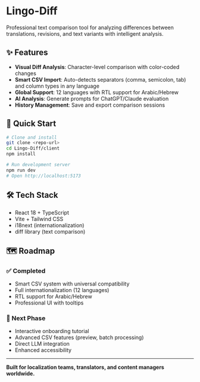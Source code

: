# Lingo-Diff

Professional text comparison tool for analyzing differences between translations, revisions, and text variants with intelligent analysis.

## ✨ Features

- **Visual Diff Analysis**: Character-level comparison with color-coded changes
- **Smart CSV Import**: Auto-detects separators (comma, semicolon, tab) and column types in any language
- **Global Support**: 12 languages with RTL support for Arabic/Hebrew
- **AI Analysis**: Generate prompts for ChatGPT/Claude evaluation
- **History Management**: Save and export comparison sessions

## 🚀 Quick Start

```bash
# Clone and install
git clone <repo-url>
cd Lingo-Diff/client
npm install

# Run development server  
npm run dev
# Open http://localhost:5173
```

## 🛠 Tech Stack

- React 18 + TypeScript
- Vite + Tailwind CSS  
- i18next (internationalization)
- diff library (text comparison)

## 🗺️ Roadmap

### ✅ Completed
- Smart CSV system with universal compatibility
- Full internationalization (12 languages)
- RTL support for Arabic/Hebrew
- Professional UI with tooltips

### 🔮 Next Phase
- Interactive onboarding tutorial
- Advanced CSV features (preview, batch processing)
- Direct LLM integration
- Enhanced accessibility

---

**Built for localization teams, translators, and content managers worldwide.**